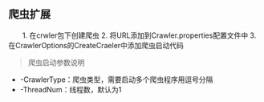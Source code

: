 ## 爬虫扩展
　　1. 在crwler包下创建爬虫
       2. 将URL添加到Crawler.properties配置文件中
       3. 在CrawlerOptions的CreateCraeler中添加爬虫启动代码
      
>爬虫启动参数说明
* -CrawlerType：爬虫类型，需要启动多个爬虫程序用逗号分隔
* -ThreadNum：线程数，默认为1
